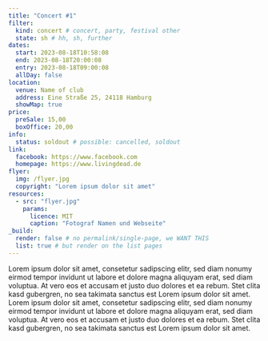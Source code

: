 ```yaml
---
title: "Concert #1"
filter:
  kind: concert # concert, party, festival other
  state: sh # hh, sh, further
dates:
  start: 2023-08-18T10:58:08
  end: 2023-08-18T20:00:08
  entry: 2023-08-18T09:00:08
  allDay: false
location:
  venue: Name of club
  address: Eine Straße 25, 24118 Hamburg
  showMap: true
price:
  preSale: 15,00
  boxOffice: 20,00
info:
  status: soldout # possible: cancelled, soldout
link:
  facebook: https://www.facebook.com
  homepage: https://www.livingdead.de
flyer:
  img: /flyer.jpg
  copyright: "Lorem ipsum dolor sit amet"
resources:
  - src: "flyer.jpg"
    params:
      licence: MIT
      caption: "Fotograf Namen und Webseite"
_build:
  render: false # no permalink/single-page, we WANT THIS
  list: true # but render on the list pages
---
```


Lorem ipsum dolor sit amet, consetetur sadipscing elitr, sed diam nonumy eirmod tempor invidunt ut labore et dolore magna aliquyam erat, sed diam voluptua. At vero eos et accusam et justo duo dolores et ea rebum. Stet clita kasd gubergren, no sea takimata sanctus est Lorem ipsum dolor sit amet. Lorem ipsum dolor sit amet, consetetur sadipscing elitr, sed diam nonumy eirmod tempor invidunt ut labore et dolore magna aliquyam erat, sed diam voluptua. At vero eos et accusam et justo duo dolores et ea rebum. Stet clita kasd gubergren, no sea takimata sanctus est Lorem ipsum dolor sit amet.